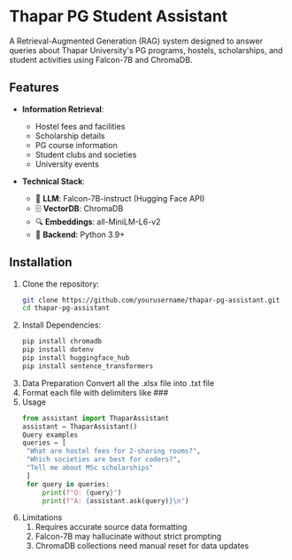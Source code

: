 # Thapar PG Student Assistant

A Retrieval-Augmented Generation (RAG) system designed to answer queries about Thapar University's PG programs, hostels, scholarships, and student activities using Falcon-7B and ChromaDB.

## Features

- **Information Retrieval**:
  - Hostel fees and facilities
  - Scholarship details
  - PG course information
  - Student clubs and societies
  - University events

- **Technical Stack**:
  - 🦅 **LLM**: Falcon-7B-instruct (Hugging Face API)
  - 🗄️ **VectorDB**: ChromaDB
  - 🔍 **Embeddings**: all-MiniLM-L6-v2
  - 🐍 **Backend**: Python 3.9+

## Installation

1. Clone the repository:
   ```bash
   git clone https://github.com/yourusername/thapar-pg-assistant.git
   cd thapar-pg-assistant
2. Install Dependencies:
   ``` bash
   pip install chromadb
   pip install dotenv
   pip install huggingface_hub
   pip install sentence_transformers
3. Data Preparation 
   Convert all the .xlsx file into .txt file
4. Format each file with delimiters like ###
5. Usage 
   ```python
   from assistant import ThaparAssistant
   assistant = ThaparAssistant()
   Query examples
   queries = [
    "What are hostel fees for 2-sharing rooms?",
    "Which societies are best for coders?",
    "Tell me about MSc scholarships"
    ]
    for query in queries:
        print(f"Q: {query}")
        print(f"A: {assistant.ask(query)}\n")
6. Limitations
   1. Requires accurate source data formatting
   2. Falcon-7B may hallucinate without strict prompting
   3. ChromaDB collections need manual reset for data updates